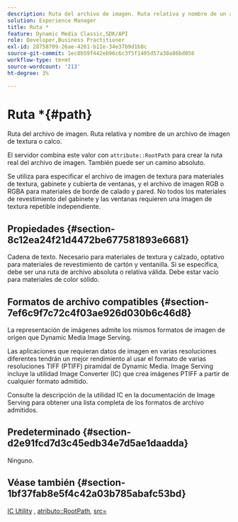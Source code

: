 ```yaml
---
description: Ruta del archivo de imagen. Ruta relativa y nombre de un archivo de imagen de textura o calco.
solution: Experience Manager
title: Ruta *
feature: Dynamic Media Classic,SDK/API
role: Developer,Business Practitioner
exl-id: 28758709-26ae-4261-b11e-34e37b9d1b8c
source-git-commit: 1ec8b59f442eb96c6c3f5f1405d57a38a86bd056
workflow-type: tm+mt
source-wordcount: '213'
ht-degree: 3%

---
```


# Ruta *{#path}

Ruta del archivo de imagen. Ruta relativa y nombre de un archivo de imagen de textura o calco.

El servidor combina este valor con `attribute::RootPath` para crear la ruta real del archivo de imagen. También puede ser un camino absoluto.

Se utiliza para especificar el archivo de imagen de textura para materiales de textura, gabinete y cubierta de ventanas, y el archivo de imagen RGB o RGBA para materiales de borde de calado y pared. No todos los materiales de revestimiento del gabinete y las ventanas requieren una imagen de textura repetible independiente.

## Propiedades {#section-8c12ea24f21d4472be677581893e6681}

Cadena de texto. Necesario para materiales de textura y calzado, optativo para materiales de revestimiento de cartón y ventanilla. Si se especifica, debe ser una ruta de archivo absoluta o relativa válida. Debe estar vacío para materiales de color sólido.

## Formatos de archivo compatibles {#section-7ef6c9f7c72c4f03ae926d030b6c46d8}

La representación de imágenes admite los mismos formatos de imagen de origen que Dynamic Media Image Serving.

Las aplicaciones que requieran datos de imagen en varias resoluciones diferentes tendrán un mejor rendimiento al usar el formato de varias resoluciones TIFF (PTIFF) piramidal de Dynamic Media. Image Serving incluye la utilidad Image Converter (IC) que crea imágenes PTIFF a partir de cualquier formato admitido.

Consulte la descripción de la utilidad IC en la documentación de Image Serving para obtener una lista completa de los formatos de archivo admitidos.

## Predeterminado {#section-d2e91fcd7d3c45edb34e7d5ae1daadda}

Ninguno.

## Véase también {#section-1bf37fab8e5f4c42a03b785abafc53bd}

[IC Utility](/help/aem-is-ir-api/is-api/is-utils/utilities/r-ic.md) ,  [atributo::RootPath](/help/aem-is-ir-api/ir-api/material-cat/image-rendering-api-ref/c-ir-material-catalog/c-ir-attributes-reference/r-ir-rootpath.md),  [src=](/help/aem-is-ir-api/ir-api/http-protocol/image-rendering-api-ref/c-ir-http-protocol-ref/c-ir-http-protocol-command-reference/r-ir-src.md)
